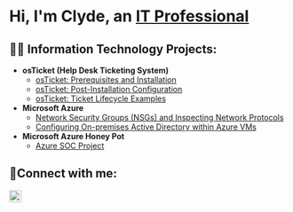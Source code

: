 <h1>Hi, I'm Clyde, an <a href="https://www.linkedin.com/in/clyde-ogoti-947a65170/">IT Professional</a></h1>

<h2>👨‍💻 Information Technology Projects:</h2>

- <b>osTicket (Help Desk Ticketing System)</b>
  - [osTicket: Prerequisites and Installation](https://github.com/TheSeventhfromAdam/osticket-prereqs)
  - [osTicket: Post-Installation Configuration](https://github.com/TheSeventhfromAdam/post-install-config)
  - [osTicket: Ticket Lifecycle Examples](https://github.com/TheSeventhfromAdam/ticket-lifecycle)
- <b>Microsoft Azure</b>
  - [Network Security Groups (NSGs) and Inspecting Network Protocols](https://github.com/TheSeventhfromAdam/azure-network-protocols)
  - [Configuring On-premises Active Directory within Azure VMs](https://github.com/TheSeventhfromAdam/configure-ad)
- <b>Microsoft Azure Honey Pot </b>
  - [Azure SOC Project](https://github.com/TheSeventhfromAdam/Azure-SOC)

<h2>🤳Connect with me:</h2>


[<img align="left" alt="Clyde | LinkedIn" width="22px" src="https://cdn.jsdelivr.net/npm/simple-icons@v3/icons/linkedin.svg" />][linkedin]

[linkedin]: https://linkedin.com/in/clyde-ogoti-947a65170/
